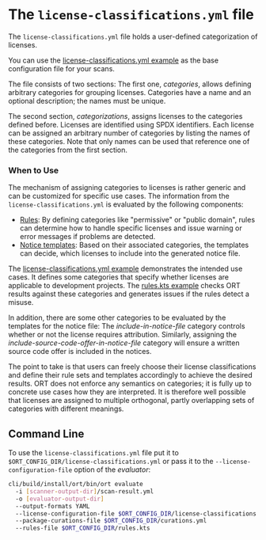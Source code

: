 # The `license-classifications.yml` file

The `license-classifications.yml` file holds a user-defined categorization of licenses.

You can use the [license-classifications.yml example](../examples/license-classifications.yml) as the base configuration
file for your scans.

The file consists of two sections: The first one, _categories_, allows defining arbitrary categories for grouping
licenses. Categories have a name and an optional description; the names must be unique.

The second section, _categorizations_, assigns licenses to the categories defined before. Licenses are identified
using SPDX identifiers. Each license can be assigned an arbitrary number of categories by listing the names of these
categories. Note that only names can be used that reference one of the categories from the first section.

### When to Use

The mechanism of assigning categories to licenses is rather generic and can be customized for specific use cases.
The information from the `license-classifications.yml` is evaluated by the following components:

* [Rules](file-rules-kts.md): By defining categories like "permissive" or "public domain", rules can determine how
  to handle specific licenses and issue warning or error messages if problems are detected.
* [Notice templates](notice-templates.md): Based on their associated categories, the templates can decide, which
  licenses to include into the generated notice file.

The [license-classifications.yml example](../examples/license-classifications.yml) demonstrates the intended use
cases. It defines some categories that specify whether licenses are applicable to development projects. The
[rules.kts example](../examples/rules.kts) checks ORT results against these categories and generates issues if the
rules detect a misuse.

In addition, there are some other categories to be evaluated by the templates for the notice file: The
*include-in-notice-file* category controls whether or not the license requires attribution. Similarly, assigning the
*include-source-code-offer-in-notice-file* category will ensure a written source code offer is included in the notices.

The point to take is that users can freely choose their license classifications and define their rule sets and
templates accordingly to achieve the desired results. ORT does not enforce any semantics on categories; it is fully
up to concrete use cases how they are interpreted. It is therefore well possible that licenses are assigned to
multiple orthogonal, partly overlapping sets of categories with different meanings.

## Command Line

To use the `license-classifications.yml` file put it to `$ORT_CONFIG_DIR/license-classifications.yml` or pass it to the
`--license-configuration-file` option of the _evaluator_:

```bash
cli/build/install/ort/bin/ort evaluate
  -i [scanner-output-dir]/scan-result.yml
  -o [evaluator-output-dir]
  --output-formats YAML
  --license-configuration-file $ORT_CONFIG_DIR/license-classifications.yml
  --package-curations-file $ORT_CONFIG_DIR/curations.yml
  --rules-file $ORT_CONFIG_DIR/rules.kts
```
